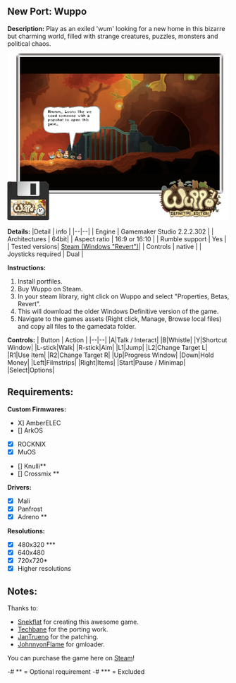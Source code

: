 ## New Port: Wuppo
**Description:** 
Play as an exiled 'wum' looking for a new home in this bizarre but charming world, filled with strange creatures, puzzles, monsters and political chaos.

![Cover Image](wuppo/wuppo/cover.png)

**Details:**
|Detail  | info |
|--|--|
| Engine | Gamemaker Studio 2.2.2.302 |
| Architectures | 64bit|
| Aspect ratio | 16:9 or 16:10 |
| Rumble support | Yes |
| Tested versions| [Steam (Windows "Revert")](https://store.steampowered.com/app/400630/Wuppo_Definitive_Edition/)| 
| Controls | native |
| Joysticks required | Dual |


**Instructions:**
1. Install portfiles.
2. Buy Wuppo on Steam. 
3. In your steam library, right click on Wuppo and select "Properties, Betas, Revert". 
4. This will download the older Windows Definitive version of the game. 
5. Navigate to the games assets (Right click, Manage, Browse local files) and copy all files to the gamedata folder.

**Controls:**
| Button | Action |
|--|--| 
|A|Talk / Interact|
|B|Whistle|
|Y|Shortcut Window|
|L-stick|Walk|
|R-stick|Aim|
|L1|Jump|
|L2|Change Target L|
|R1|Use Item|
|R2|Change Target R|
|Up|Progress Window|
|Down|Hold Money|
|Left|Filmstrips|
|Right|Items|
|Start|Pause / Minimap|
|Select|Options|

## Requirements:
**Custom Firmwares:**
- X] AmberELEC
- [] ArkOS
- [x] ROCKNIX
- [x] MuOS
- [] Knulli**
- [] Crossmix **

**Drivers:** 
- [x] Mali
- [x] Panfrost
- [X] Adreno **

**Resolutions:** 
- [X] 480x320 ***
- [x] 640x480
- [X] 720x720*
- [x] Higher resolutions 

## Notes:
Thanks to:
* [Snekflat](https://store.steampowered.com/search/?developer=snekflat) for creating this awesome game.
* [Techbane](https://portmaster.games/profile.html?porter=Techbane) for the porting work.
* [JanTrueno](https://portmaster.games/profile.html?porter=JanTrueno) for the patching.
* [JohnnyonFlame](https://portmaster.games/profile.html?porter=Johnny%20on%20Flame) for gmloader. 

You can purchase the game here on [Steam](https://store.steampowered.com/app/400630/Wuppo_Definitive_Edition/)!

-# ** = Optional requirement
-# *** = Excluded



